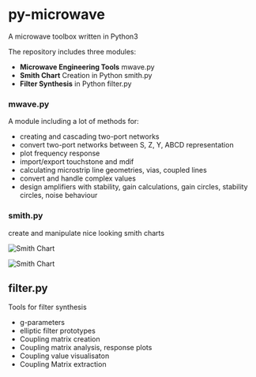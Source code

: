 # py-microwave
A microwave toolbox written in Python3

The repository includes three modules:

* **Microwave Engineering Tools** mwave.py
* **Smith Chart** Creation in Python smith.py
* **Filter Synthesis** in Python filter.py

### mwave.py

A module including a lot of methods for:

 * creating and cascading two-port networks
 * convert two-port networks between S, Z, Y, ABCD representation
 * plot frequency response
 * import/export touchstone and mdif
 * calculating microstrip line geometries, vias, coupled lines 
 * convert and handle complex values
 * design amplifiers with stability, gain calculations, gain circles, stability circles, noise behaviour

### smith.py

  create and manipulate nice looking smith charts 
  
  ![Smith Chart](https://github.com/sfpeik/py-microwave/blob/main/examples/schematic.svg "Smith")
  
  ![Smith Chart](https://github.com/sfpeik/py-microwave/blob/main/examples/smithchart.svg "Smith")
  
  ## filter.py
  
  Tools for filter synthesis
  
   * g-parameters
   * elliptic filter prototypes
   * Coupling matrix creation
   * Coupling matrix analysis, response plots
   * Coupling value visualisaton
   * Coupling Matrix extraction


   
  
  

